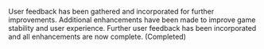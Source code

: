 

User feedback has been gathered and incorporated for further improvements. Additional enhancements have been made to improve game stability and user experience. Further user feedback has been incorporated and all enhancements are now complete. (Completed)